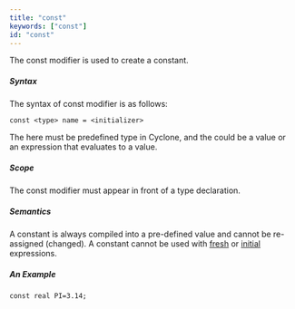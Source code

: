 ```yaml
---
title: "const"
keywords: ["const"]
id: "const"
---
```


The const modifier is used to create a constant.

##### Syntax

The syntax of const modifier is as follows:

```cyclone
const <type> name = <initializer>
```

The **<type>** here must be predefined type in Cyclone, and the **<initializer>** could be a value or an expression that evaluates to a value.

##### Scope

The const modifier must appear in front of a type declaration.

##### Semantics

A constant is always compiled into a pre-defined value and cannot be re-assigned (changed). A constant cannot be used with [fresh](https://classicwuhao.github.io/cyclone_tutorial/expr/fresh.html) or [initial](https://classicwuhao.github.io/cyclone_tutorial/expr/initial.html) expressions.

##### An Example

```cyclone
const real PI=3.14;
```